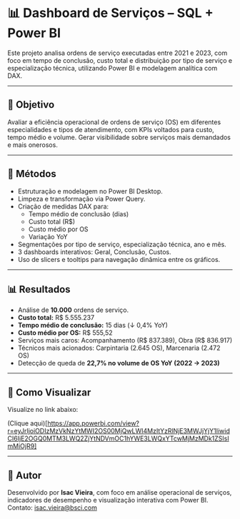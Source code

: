 # 📊 Dashboard de Serviços – SQL + Power BI

Este projeto analisa ordens de serviço executadas entre 2021 e 2023, com foco em tempo de conclusão, custo total e distribuição por tipo de serviço e especialização técnica, utilizando Power BI e modelagem analítica com DAX.

---

## 🎯 Objetivo

Avaliar a eficiência operacional de ordens de serviço (OS) em diferentes especialidades e tipos de atendimento, com KPIs voltados para custo, tempo médio e volume. Gerar visibilidade sobre serviços mais demandados e mais onerosos.

---

## 🧪 Métodos

- Estruturação e modelagem no Power BI Desktop.  
- Limpeza e transformação via Power Query.  
- Criação de medidas DAX para:  
  - Tempo médio de conclusão (dias)  
  - Custo total (R$)  
  - Custo médio por OS  
  - Variação YoY  
- Segmentações por tipo de serviço, especialização técnica, ano e mês.  
- 3 dashboards interativos: Geral, Conclusão, Custos.  
- Uso de slicers e tooltips para navegação dinâmica entre os gráficos.  

---

## 📊 Resultados

- Análise de **10.000** ordens de serviço.  
- **Custo total:** R$ 5.555.237  
- **Tempo médio de conclusão:** 15 dias (↓ 0,4% YoY)  
- **Custo médio por OS:** R$ 555,52  
- Serviços mais caros: Acompanhamento (R$ 837.389), Obra (R$ 836.917)  
- Técnicos mais acionados: Carpintaria (2.645 OS), Marcenaria (2.472 OS)  
- Detecção de queda de **22,7% no volume de OS YoY (2022 → 2023)**

---

## 🚀 Como Visualizar

Visualize no link abaixo:

(Clique aqui)[https://app.powerbi.com/view?r=eyJrIjoiODIzMzVkNzYtMWI2OS00MjQwLWI4MzItYzRlNjE3MWJjYjY1IiwidCI6IjE2OGQ0MTM3LWQ2ZjYtNDVmOC1hYWE3LWQxYTcwMjMzMDk1ZSIsImMiOjR9]

---

## 👤 Autor

Desenvolvido por **Isac Vieira**, com foco em análise operacional de serviços, indicadores de desempenho e visualização interativa com Power BI.  
Contato: isac.vieira@bsci.com

